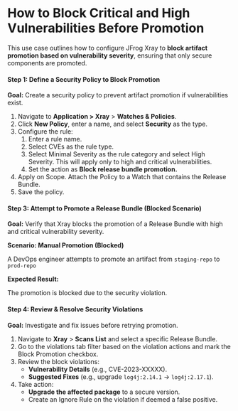 # How to Block Critical and High Vulnerabilities Before Promotion

This use case outlines how to configure JFrog Xray to **block artifact promotion based on vulnerability severity**, ensuring that only secure components are promoted.



#### **Step 1: Define a Security Policy to Block Promotion**

&#x20;**Goal:** Create a security policy to prevent artifact promotion if vulnerabilities exist.

1. Navigate to **Application > Xray** > **Watches & Policies**.
2. Click **New Policy**, enter a name, and select **Security** as the type.
3. Configure the rule:
   1. Enter a rule name.&#x20;
   2. Select CVEs as the rule type.&#x20;
   3. Select Minimal Severity as the rule category and select High Severity. This will apply only to high and critical vulnerabilities.&#x20;
   4. Set the action as **Block release bundle promotion.**&#x20;
4. Apply on Scope. Attach the Policy to a Watch that contains the Release Bundle.
5. Save the policy.

#### **Step 3: Attempt to Promote a Release Bundle (Blocked Scenario)**

**Goal:** Verify that Xray blocks the promotion of a Release Bundle with high and critical vulnerability severity.&#x20;

**Scenario: Manual Promotion (Blocked)**

A DevOps engineer attempts to promote an artifact from `staging-repo` to `prod-repo`

**Expected Result:**

The promotion is blocked due to the security violation.&#x20;

#### **Step 4: Review & Resolve Security Violations**

&#x20;**Goal:** Investigate and fix issues before retrying promotion.

1. Navigate to **Xray** > **Scans List** and select a specific Release Bundle.&#x20;
2. Go to the violations tab filter based on the violation actions and mark the Block Promotion checkbox.&#x20;
3. Review the block violations:
   * **Vulnerability Details** (e.g., CVE-2023-XXXXX).
   * **Suggested Fixes** (e.g., upgrade `log4j:2.14.1` → `log4j:2.17.1`).
4. Take action:
   * **Upgrade the affected package** to a secure version.
   * Create an Ignore Rule on the violation if deemed a false positive.
